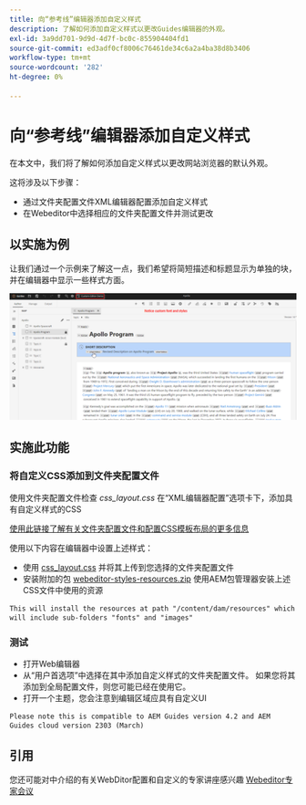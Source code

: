 ```yaml
---
title: 向“参考线”编辑器添加自定义样式
description: 了解如何添加自定义样式以更改Guides编辑器的外观。
exl-id: 3a9dd701-9d9d-4d7f-bc0c-855904404fd1
source-git-commit: ed3adf0cf8006c76461de34c6a2a4ba38d8b3406
workflow-type: tm+mt
source-wordcount: '282'
ht-degree: 0%

---
```


# 向“参考线”编辑器添加自定义样式

在本文中，我们将了解如何添加自定义样式以更改网站浏览器的默认外观。

这将涉及以下步骤：
- 通过文件夹配置文件XML编辑器配置添加自定义样式
- 在Webeditor中选择相应的文件夹配置文件并测试更改


## 以实施为例

让我们通过一个示例来了解这一点，我们希望将简短描述和标题显示为单独的块，并在编辑器中显示一些样式方面。

![使用自定义样式预览Webeditor](../../../assets/authoring/webeditor-customstyles-preview.png)


## 实施此功能


### 将自定义CSS添加到文件夹配置文件

使用文件夹配置文件检查 *css_layout.css* 在“XML编辑器配置”选项卡下，添加具有自定义样式的CSS

[使用此链接了解有关文件夹配置文件和配置CSS模板布局的更多信息](https://experienceleague.adobe.com/docs/experience-manager-guides-learn/videos/advanced-user-guide/editor-configuration.html?lang=en#customize-the-css-template-layout)

使用以下内容在编辑器中设置上述样式：
- 使用 [css_layout.css](../../../assets/authoring/webeditor-customstyles-css_layout.css) 并将其上传到您选择的文件夹配置文件
- 安装附加的包 [webeditor-styles-resources.zip](../../../assets/authoring/webeditor-styles-resources.zip) 使用AEM包管理器安装上述CSS文件中使用的资源

```
This will install the resources at path "/content/dam/resources" which will include sub-folders "fonts" and "images"
```


### 测试

- 打开Web编辑器
- 从“用户首选项”中选择在其中添加自定义样式的文件夹配置文件。 如果您将其添加到全局配置文件，则您可能已经在使用它。
- 打开一个主题，您会注意到编辑区域应具有自定义UI

```
Please note this is compatible to AEM Guides version 4.2 and AEM Guides cloud version 2303 (March)
```


## 引用

您还可能对中介绍的有关WebDitor配置和自定义的专家讲座感兴趣 [Webeditor专家会议](https://experienceleague.adobe.com/docs/experience-manager-guides-learn/tutorials/knowledge-base/expert-session/webbased-authoring-jan2023.html?lang=en)
